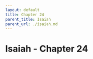 ```yaml
---
layout: default
title: Chapter 24
parent_title: Isaiah
parent_url: ./isaiah.md
---
```


# Isaiah - Chapter 24
